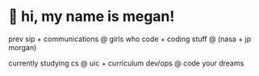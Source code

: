 <!DOCTYPE html>
<html>
<head>
<body>

  <h1>👋 hi, my name is megan!</h1>
  
  prev sip + communications @ girls who code + coding stuff @ (nasa + jp morgan)
  
  currently studying cs @ uic + curriculum dev/ops @ code your dreams
  

</body>
</html>
